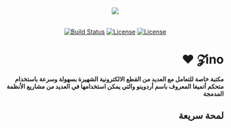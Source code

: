 <h6 align="center">
    <img src="https://github.com/saleem-hadad/zino/blob/master/assets/logo.png"/>
</h6>

<p align="center">
<a href="https://travis-ci.org/saleem-hadad/zino"><img src="https://travis-ci.org/saleem-hadad/zino.svg" alt="Build Status"></a>
<a href="https://github.com/saleem-hadad/zino"><img src="https://img.shields.io/github/release/saleem-hadad/zino.svg" alt="License"></a>
<a href="https://github.com/saleem-hadad/zino"><img src="https://poser.pugx.org/laravel/framework/license.svg" alt="License"></a>

</p>

<b align="right"> 

# ♥️ 𝓩ino

مكتبة خاصة للتعامل مع العديد من القطع الالكترونية الشهيرة بسهولة وسرعة باستخدام متحكم أتميغا المعروف باسم أردوينو والتي يمكن استخدامها في العديد من مشاريع الأنظمة المدمجة  


## لمحة سريعة


</b>
